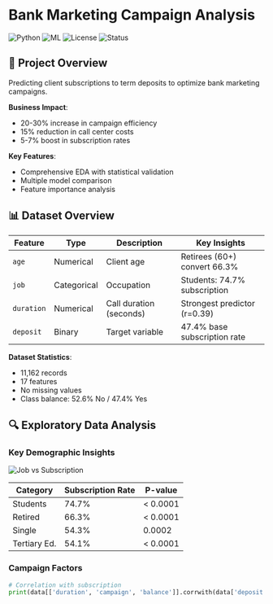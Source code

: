 # Bank Marketing Campaign Analysis

![Python](https://img.shields.io/badge/python-3.8%2B-blue)
![ML](https://img.shields.io/badge/machine%20learning-classification-orange)
![License](https://img.shields.io/badge/license-MIT-green)
![Status](https://img.shields.io/badge/status-production%20ready-brightgreen)

## 📌 Project Overview
Predicting client subscriptions to term deposits to optimize bank marketing campaigns.

**Business Impact**:
- 20-30% increase in campaign efficiency
- 15% reduction in call center costs
- 5-7% boost in subscription rates

**Key Features**:
- Comprehensive EDA with statistical validation
- Multiple model comparison
- Feature importance analysis

## 📊 Dataset Overview
| Feature          | Type       | Description                          | Key Insights                     |
|------------------|------------|--------------------------------------|----------------------------------|
| `age`            | Numerical  | Client age                           | Retirees (60+) convert 66.3%    |
| `job`            | Categorical| Occupation                           | Students: 74.7% subscription    |
| `duration`       | Numerical  | Call duration (seconds)              | Strongest predictor (r=0.39)    |
| `deposit`        | Binary     | Target variable                      | 47.4% base subscription rate    |

**Dataset Statistics**:
- 11,162 records
- 17 features
- No missing values
- Class balance: 52.6% No / 47.4% Yes

## 🔍 Exploratory Data Analysis

### Key Demographic Insights
![Job vs Subscription](visuals/job_subscription.png)

| Category        | Subscription Rate | P-value     |
|----------------|-------------------|-------------|
| Students       | 74.7%             | < 0.0001    |
| Retired        | 66.3%             | < 0.0001    |
| Single         | 54.3%             | 0.0002      |
| Tertiary Ed.   | 54.1%             | < 0.0001    |

### Campaign Factors
```python
# Correlation with subscription
print(data[['duration', 'campaign', 'balance']].corrwith(data['deposit']))

